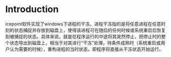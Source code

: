 # Introduction #
icepoint软件实现了windows下进程的干冻。进程干冻指的是将任意进程在任意时刻的状态捕捉并存放到磁盘上，使得该进程可在随后的任何时候或系统重启后恢复到被捕捉的状态。具体来说，就是在程序运行的中途将其突然停止，把停止时的整个状态导出到磁盘上，相当于对其进行“干冻”处理，待条件成熟时（系统重启或用户认为需要的时候），重构进程的当时状态，即程序将直接从干冻状态开始运行。